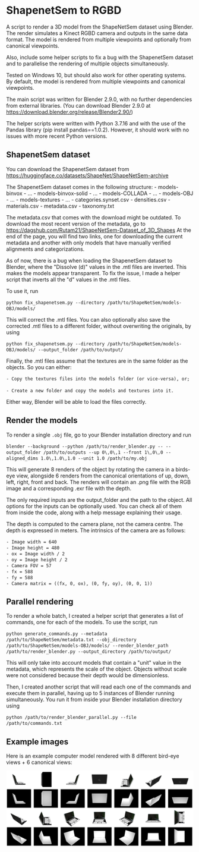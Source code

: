 # ShapenetSem to RGBD

A script to render a 3D model from the ShapeNetSem dataset using Blender.
The render simulates a Kinect RGBD camera and outputs in the same data format.
The model is rendered from multiple viewpoints and optionally from canonical viewpoints.

Also, include some helper scripts to fix a bug with the ShapenetSem dataset and to parallelise the rendering of multiple objects simultaneously.

Tested on Windows 10, but should also work for other operating systems.
By default, the model is rendered from multiple viewpoints and canonical viewpoints.

The main script was written for Blender 2.9.0, with no further dependencies from external libraries.
(You can download Blender 2.9.0 at https://download.blender.org/release/Blender2.90/)

The helper scripts were written with Python 3.7.16 and with the use of the Pandas library (pip install pandas==1.0.2). However, it should work with no issues with more recent Python versions.

## ShapenetSem dataset

You can download the ShapenetSem dataset from https://huggingface.co/datasets/ShapeNet/ShapeNetSem-archive

The ShapenetSem dataset comes in the following structure:
    - models-binvox
        - ...
    - models-binvox-solid
        - ...
    - models-COLLADA
        - ...
    - models-OBJ
        - ...
    - models-textures
        - ...
    - categories.synset.csv
    - densities.csv
    - materials.csv
    - metadata.csv
    - taxonomy.txt

The metadata.csv that comes with the download might be outdated. To download the most recent version of the metadata, go to https://dagshub.com/Rutam21/ShapeNetSem-Dataset_of_3D_Shapes
At the end of the page, you will find two links, one for downloading the current metadata and another with only models that have manually verified alignments and categorizations.

As of now, there is a bug when loading the ShapenetSem dataset to Blender, where the "Dissolve (d)" values in the .mtl files are inverted. This makes the models appear transparent.
To fix the issue, I made a helper script that inverts all the "d" values in the .mtl files.

To use it, run

    python fix_shapenetsem.py --directory /path/to/ShapeNetSem/models-OBJ/models/

This will correct the .mtl files. You can also optionally also save the corrected .mtl files to a different folder, without overwriting the originals, by using

    python fix_shapenetsem.py --directory /path/to/ShapeNetSem/models-OBJ/models/ --output_folder /path/to/output/

Finally, the .mtl files assume that the textures are in the same folder as the objects. So you can either:

    - Copy the textures files into the models folder (or vice-versa), or;

    - Create a new folder and copy the models and textures into it.

Either way, Blender will be able to load the files correctly.


## Render the models

To render a single `.obj` file, go to your Blender installation directory and run

    blender --background --python /path/to/render_blender.py -- --output_folder /path/to/outputs --up 0\,0\,1 --front 1\,0\,0 --aligned_dims 1.0\,1.0\,1.0 --unit 1.0 /path/to/my.obj

This will generate 8 renders of the object by rotating the camera in a birds-eye view, alongside 6 renders from the canonical orientations of up, down, left, right, front and back. The renders will contain an .png file with the RGB image and a corresponding .exr file with the depth.

The only required inputs are the output_folder and the path to the object. All options for the inputs can be optionally used. You can check all of them from inside the code, along with a help message explaining their usage.

The depth is computed to the camera plane, not the camera centre. The depth is expressed in meters.
The intrinsics of the camera are as follows:

    - Image width = 640
    - Image height = 480
    - ox = Image width / 2
    - oy = Image height / 2
    - Camera FOV = 57
    - fx = 588
    - fy = 588
    - Camera matrix = ((fx, 0, ox), (0, fy, oy), (0, 0, 1))

## Parallel rendering

To render a whole batch, I created a helper script that generates a list of commands, one for each of the models.
To use the script, run

    python generate_commands.py --metadata /path/to/ShapeNetSem/metadata.txt --obj_directory /path/to/ShapeNetSem/models-OBJ/models/ --render_blender_path /path/to/render_blender.py --output_directory /path/to/output/

This will only take into account models that contain a "unit" value in the metadata, which represents the scale of the object. Objects without scale were not considered because their depth would be dimensionless.

Then, I created another script that will read each one of the commands and execute them in parallel, having up to 5 instances of Blender running simultaneously.
You run it from inside your Blender installation directory using

    python /path/to/render_blender_parallel.py --file /path/to/commands.txt

## Example images

Here is an example computer model rendered with 8 different bird-eye views + 6 canonical views:

![Computer](examples/RGB_and_Depth.PNG)

